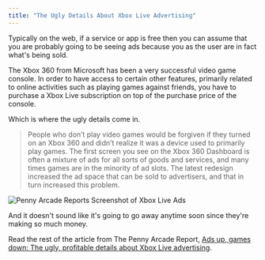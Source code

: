 ```yaml
---
title: "The Ugly Details About Xbox Live Advertising"
---
```

<p>Typically on the web, if a service or app is free then you can assume that you are probably going to be seeing ads because you as the user are in fact what's being sold.</p>
<p>The Xbox 360 from Microsoft has been a very successful video game console. In order to have access to certain other features, primarily related to online activities such as playing games against friends, you have to purchase a Xbox Live subscription on top of the purchase price of the console.</p>
<p>Which is where the ugly details come in.</p>
<blockquote><p>
  People who don’t play video games would be forgiven if they turned on an Xbox 360 and didn’t realize it was a device used to primarily play games. The first screen you see on the Xbox 360 Dashboard is often a mixture of ads for all sorts of goods and services, and many times games are in the minority of ad slots. The latest redesign increased the ad space that can be sold to advertisers, and that in turn increased this problem.
</p></blockquote>
<p><img src="https://chrisenns.com/wp-content/uploads/2012/07/Penny-Arcade-Reports-Screenshot-of-Xbox-Live-Ads.jpg" alt="Penny Arcade Reports Screenshot of Xbox Live Ads" title="Penny Arcade Reports Screenshot of Xbox Live Ads" class="aligncenter size-full wp-image-20555" /></p>
<p>And it doesn't sound like it's going to go away anytime soon since they're making so much money.</p>
<p>Read the rest of the article from The Penny Arcade Report, <a href="https://penny-arcade.com/report/editorial-article/ads-up-games-down-the-ugly-profitable-truth-about-xbox-live-advertising">Ads up, games down: The ugly, profitable details about Xbox Live advertising</a>.</p>
